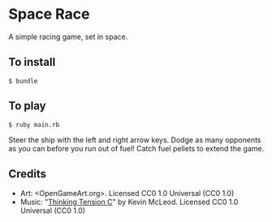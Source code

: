 # Space Race

A simple racing game, set in space.

## To install

```
$ bundle
```

## To play

```
$ ruby main.rb
```

Steer the ship with the left and right arrow keys. Dodge as many opponents as
you can before you run out of fuel! Catch fuel pellets to extend the game.

## Credits

- Art: <OpenGameArt.org>. Licensed CC0 1.0 Universal (CC0 1.0)
- Music: "[Thinking Tension C](http://freepd.com/Sci-Fi%20Sounds/Thinking%20Tension%20C)" by Kevin McLeod. Licensed CC0 1.0 Universal (CC0 1.0)

